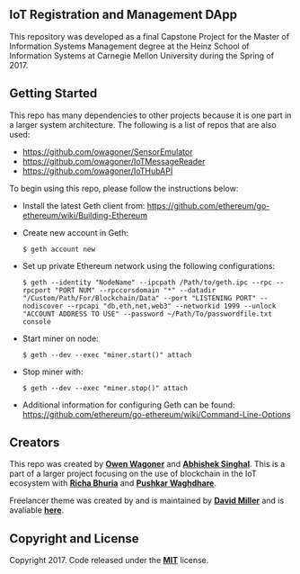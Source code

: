 ## IoT Registration and Management DApp
This repository was developed as a final Capstone Project for the Master of Information Systems Management degree at 
the Heinz School of Information Systems at Carnegie Mellon University during the Spring of 2017.

## Getting Started
This repo has many dependencies to other projects because it is one part in a larger system architecture. The following is a list of repos that are also used:
* https://github.com/owagoner/SensorEmulator
* https://github.com/owagoner/IoTMessageReader
* https://github.com/owagoner/IoTHubAPI


To begin using this repo, please follow the instructions below:
* Install the latest Geth client from: https://github.com/ethereum/go-ethereum/wiki/Building-Ethereum
* Create new account in Geth:
  ```    
  $ geth account new
  ```

* Set up private Ethereum network using the following configurations:
  ```
  $ geth --identity "NodeName" --ipcpath /Path/to/geth.ipc --rpc --rpcport "PORT NUM" --rpccorsdomain "*" --datadir "/Custom/Path/For/Blockchain/Data" --port "LISTENING PORT" --nodiscover --rpcapi "db,eth,net,web3" --networkid 1999 --unlock "ACCOUNT ADDRESS TO USE" --password ~/Path/To/passwordfile.txt console
  ```

* Start miner on node:
  ```
  $ geth --dev --exec "miner.start()" attach
  ```

* Stop miner with:
  ```
  $ geth --dev --exec "miner.stop()" attach
  ```

* Additional information for configuring Geth can be found: https://github.com/ethereum/go-ethereum/wiki/Command-Line-Options 

## Creators

This repo was created by **[Owen Wagoner](https://www.linkedin.com/in/owenwagoner/)** and **[Abhishek Singhal](https://www.linkedin.com/in/abhisheksinghal24/)**. This is a part of a larger project focusing on the use of blockchain in the IoT ecosystem with **[Richa Bhuria](https://www.linkedin.com/in/richa-bhuria-9656a23b/)** and **[Pushkar Waghdhare](https://www.linkedin.com/in/pushkarwaghdhare/)**.

Freelancer theme was created by and is maintained by **[David Miller](http://davidmiller.io/)** and is avaliable **[here](http://startbootstrap.com/template-overviews/freelancer/)**.

## Copyright and License

Copyright 2017. Code released under the **[MIT](https://github.com/owagoner/IoTManagementEthereum/blob/master/LICENSE)** license.
